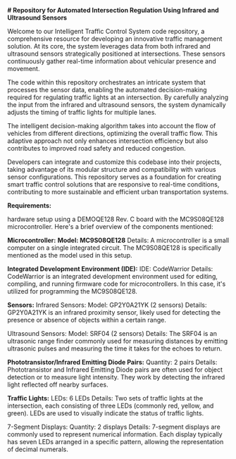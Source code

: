 **# Repository for Automated Intersection Regulation Using Infrared and Ultrasound Sensors**

Welcome to our Intelligent Traffic Control System code repository, a comprehensive resource for developing an innovative traffic management solution. At its core, the system leverages data from both infrared and ultrasound sensors strategically positioned at intersections. These sensors continuously gather real-time information about vehicular presence and movement.

The code within this repository orchestrates an intricate system that processes the sensor data, enabling the automated decision-making required for regulating traffic lights at an intersection. By carefully analyzing the input from the infrared and ultrasound sensors, the system dynamically adjusts the timing of traffic lights for multiple lanes.

The intelligent decision-making algorithm takes into account the flow of vehicles from different directions, optimizing the overall traffic flow. This adaptive approach not only enhances intersection efficiency but also contributes to improved road safety and reduced congestion.

Developers can integrate and customize this codebase into their projects, taking advantage of its modular structure and compatibility with various sensor configurations. This repository serves as a foundation for creating smart traffic control solutions that are responsive to real-time conditions, contributing to more sustainable and efficient urban transportation systems.

****Requirements:****

 hardware setup using a DEMOQE128 Rev. C board with the MC9S08QE128 microcontroller. Here's a brief overview of the components mentioned:

**Microcontroller:**
**Model: MC9S08QE128**
Details: A microcontroller is a small computer on a single integrated circuit. The MC9S08QE128 is specifically mentioned as the model used in this setup.

**Integrated Development Environment (IDE):**
IDE: CodeWarrior
Details: CodeWarrior is an integrated development environment used for editing, compiling, and running firmware code for microcontrollers. In this case, it's utilized for programming the MC9S08QE128.

**Sensors:**
Infrared Sensors:
Model: GP2Y0A21YK (2 sensors)
Details: GP2Y0A21YK is an infrared proximity sensor, likely used for detecting the presence or absence of objects within a certain range.

Ultrasound Sensors:
Model: SRF04 (2 sensors)
Details: The SRF04 is an ultrasonic range finder commonly used for measuring distances by emitting ultrasonic pulses and measuring the time it takes for the echoes to return.

**Phototransistor/Infrared Emitting Diode Pairs:**
Quantity: 2 pairs
Details: Phototransistor and Infrared Emitting Diode pairs are often used for object detection or to measure light intensity. They work by detecting the infrared light reflected off nearby surfaces.

**Traffic Lights:**
LEDs: 6 LEDs
Details: Two sets of traffic lights at the intersection, each consisting of three LEDs (commonly red, yellow, and green). LEDs are used to visually indicate the status of traffic lights.

7-Segment Displays:
Quantity: 2 displays
Details: 7-segment displays are commonly used to represent numerical information. Each display typically has seven LEDs arranged in a specific pattern, allowing the representation of decimal numerals.
